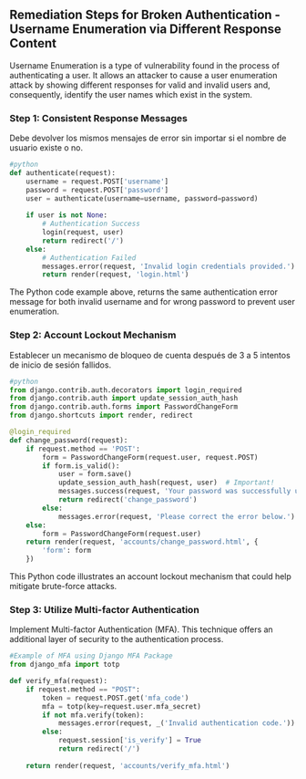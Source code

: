 

## Remediation Steps for Broken Authentication - Username Enumeration via Different Response Content

Username Enumeration is a type of vulnerability found in the process of authenticating a user. It allows an attacker to cause a user enumeration attack by showing different responses for valid and invalid users and, consequently, identify the user names which exist in the system. 

### Step 1: Consistent Response Messages

Debe devolver los mismos mensajes de error sin importar si el nombre de usuario existe o no.

```python
#python
def authenticate(request):
    username = request.POST['username']
    password = request.POST['password']
    user = authenticate(username=username, password=password)
 
    if user is not None:
        # Authentication Success
        login(request, user)
        return redirect('/')
    else:
        # Authentication Failed
        messages.error(request, 'Invalid login credentials provided.')
        return render(request, 'login.html')
```
The Python code example above, returns the same authentication error message for both invalid username and for wrong password to prevent user enumeration.

### Step 2: Account Lockout Mechanism

Establecer un mecanismo de bloqueo de cuenta después de 3 a 5 intentos de inicio de sesión fallidos. 

```python
#python
from django.contrib.auth.decorators import login_required
from django.contrib.auth import update_session_auth_hash
from django.contrib.auth.forms import PasswordChangeForm
from django.shortcuts import render, redirect

@login_required
def change_password(request):
    if request.method == 'POST':
        form = PasswordChangeForm(request.user, request.POST)
        if form.is_valid():
            user = form.save()
            update_session_auth_hash(request, user)  # Important!
            messages.success(request, 'Your password was successfully updated!')
            return redirect('change_password')
        else:
            messages.error(request, 'Please correct the error below.')
    else:
        form = PasswordChangeForm(request.user)
    return render(request, 'accounts/change_password.html', {
        'form': form
    })
```

This Python code illustrates an account lockout mechanism that could help mitigate brute-force attacks. 

### Step 3: Utilize Multi-factor Authentication

Implement Multi-factor Authentication (MFA). This technique offers an additional layer of security to the authentication process. 

```python
#Example of MFA using Django MFA Package
from django_mfa import totp

def verify_mfa(request):
    if request.method == "POST":
        token = request.POST.get('mfa_code')
        mfa = totp(key=request.user.mfa_secret)
        if not mfa.verify(token):
            messages.error(request, _('Invalid authentication code.'))
        else:
            request.session['is_verify'] = True
            return redirect('/')
            
    return render(request, 'accounts/verify_mfa.html')
```